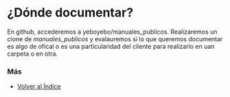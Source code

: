 # ¿Dónde documentar?

En github, accederemos a yeboyebo/manuales_publicos. 
Realizaremos un clone de *manuales_publicos* y evalauremos si lo que queremos documentar es algo de ofical o es una particularidad del cliente para realizarlo en uan carpeta o en otra.

### Más

  * [Volver al Índice](./index.md)

